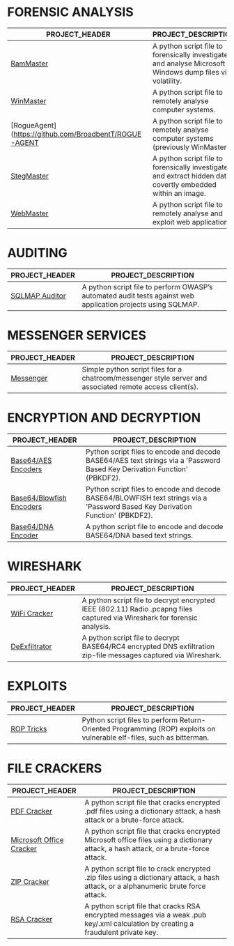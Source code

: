 # FORENSIC ANALYSIS
| PROJECT_HEADER | PROJECT_DESCRIPTION |
|----------------|---------------------|
| [RamMaster](https://github.com/BroadbentT/RAM-MASTER)   | A python script file to forensically investigate and analyse Microsoft Windows dump files via volatility.|
| [WinMaster](https://github.com/BroadbentT/WIN-MASTER)   | A python script file to remotely analyse computer systems.|
| [RogueAgent](https://github.com/BroadbentT/ROGUE-AGENT  | A python script file to remotely analyse computer systems (previously WinMaster).|
| [StegMaster](https://github.com/BroadbentT/STEG-MASTER) | A python script file to forensically investigate and extract hidden data covertly embedded within an image.|
| [WebMaster](https://github.com/BroadbentT/WEB-MASTER)   | A python script file to remotely analyse and exploit web applications.|


# AUDITING
| PROJECT_HEADER | PROJECT_DESCRIPTION |
|----------------|---------------------|
| [SQLMAP Auditor](https://github.com/BroadbentT/SQLMAP-AUDITOR) | A python script file to perform OWASP’s automated audit tests against web application projects using SQLMAP.|

# MESSENGER SERVICES
| PROJECT_HEADER | PROJECT_DESCRIPTION |
|----------------|---------------------|
| [Messenger](https://github.com/BroadbentT/MESSENGER) | Simple python script files for a chatroom/messenger style server and associated remote access client(s). |

# ENCRYPTION AND DECRYPTION
| PROJECT_HEADER | PROJECT_DESCRIPTION |
|----------------|---------------------|
| [Base64/AES Encoders](https://github.com/BroadbentT/BASE64-AES) | Python script files to encode and decode BASE64/AES text strings via a 'Password Based Key Derivation Function' (PBKDF2). |
| [Base64/Blowfish Encoders](https://github.com/BroadbentT/BASSE64-BLOWFISH) | Python script files to encode and decode BASE64/BLOWFISH text strings via a 'Password Based Key Derivation Function' (PBKDF2). |
| [Base64/DNA Encoder](https://github.com/BroadbentT/DNA-CRYPTOGRAM) | A python script file to encode and decode BASE64/DNA based text strings. |

# WIRESHARK
| PROJECT_HEADER | PROJECT_DESCRIPTION |
|----------------|---------------------|
| [WiFi Cracker](https://github.com/BroadbentT/PCAP-CRACKER) | A python script file to decrypt encrypted IEEE (802.11) Radio .pcapng files captured via Wireshark for forensic analysis.|
| [DeExfiltrator](https://github.com/BroadbentT/RC4-CRACKER) | A python script file to decrypt BASE64/RC4 encrypted DNS exfiltration zip-file messages captured via Wireshark.|

# EXPLOITS

| PROJECT_HEADER | PROJECT_DESCRIPTION |
|----------------|---------------------|
| [ROP Tricks](https://github.com/BroadbentT/ROP) | Python script files to perform Return-Oriented Programming (ROP) exploits on vulnerable elf-files, such as bitterman.| 

# FILE CRACKERS
| PROJECT_HEADER | PROJECT_DESCRIPTION |
|----------------|---------------------|
| [PDF Cracker](https://github.com/BroadbentT/PDF-CRACKER) | A python script file that cracks encrypted .pdf files using a dictionary attack, a hash attack or a brute-force attack. |
| [Microsoft Office Cracker](https://github.com/BroadbentT/OFFICE-CRACKER) |A python script file that cracks encrypted Microsoft office files using a dictionary attack, a hash attack, or a brute-force attack.|
| [ZIP Cracker](https://github.com/BroadbentT/ZIP-CRACKER) | A python script file to crack encrypted .zip files using a dictionary attack, a hash attack,  or a alphanumeric brute force attack. |
| [RSA Cracker](https://github.com/BroadbentT/RSA-CRACKER) |A python script file that cracks RSA encrypted messages via a weak .pub key/.xml calculation by creating a fraudulent private key.|


